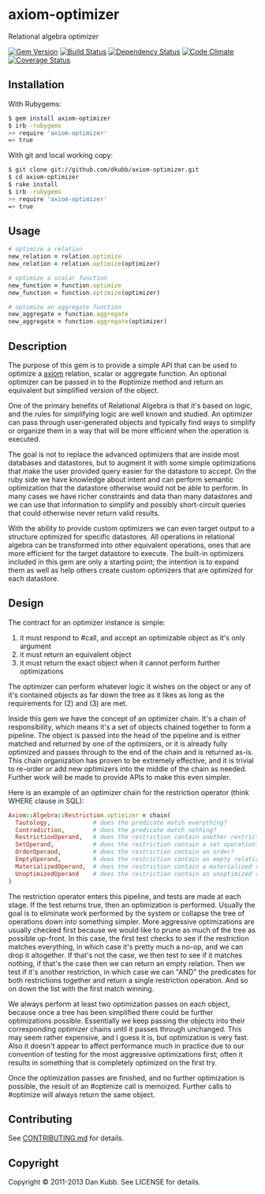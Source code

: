 axiom-optimizer
===============

Relational algebra optimizer

[![Gem Version](https://badge.fury.io/rb/axiom-optimizer.png)][gem]
[![Build Status](https://secure.travis-ci.org/dkubb/axiom-optimizer.png?branch=master)][travis]
[![Dependency Status](https://gemnasium.com/dkubb/axiom-optimizer.png)][gemnasium]
[![Code Climate](https://codeclimate.com/github/dkubb/axiom-optimizer.png)][codeclimate]
[![Coverage Status](https://coveralls.io/repos/dkubb/axiom-optimizer/badge.png?branch=master)][coveralls]

[gem]: https://rubygems.org/gems/axiom-optimizer
[travis]: https://travis-ci.org/dkubb/axiom-optimizer
[gemnasium]: https://gemnasium.com/dkubb/axiom-optimizer
[codeclimate]: https://codeclimate.com/github/dkubb/axiom-optimizer
[coveralls]: https://coveralls.io/r/dkubb/axiom-optimizer

Installation
------------

With Rubygems:

```bash
$ gem install axiom-optimizer
$ irb -rubygems
>> require 'axiom-optimizer'
=> true
```

With git and local working copy:

```bash
$ git clone git://github.com/dkubb/axiom-optimizer.git
$ cd axiom-optimizer
$ rake install
$ irb -rubygems
>> require 'axiom-optimizer'
=> true
```

Usage
-----

```ruby
# optimize a relation
new_relation = relation.optimize
new_relation = relation.optimize(optimizer)

# optimize a scalar function
new_function = function.optimize
new_function = function.optimize(optimizer)

# optimize an aggregate function
new_aggregate = function.aggregate
new_aggregate = function.aggregate(optimizer)
```

Description
-----------

The purpose of this gem is to provide a simple API that can be used to optimize a [axiom](https://github.com/dkubb/axiom) relation, scalar or aggregate function. An optional optimizer can be passed in to the #optimize method and return an equivalent but simplified version of the object.

One of the primary benefits of Relational Algebra is that it's based on logic, and the rules for simplifying logic are well known and studied. An optimizer can pass through user-generated objects and typically find ways to simplify or organize them in a way that will be more efficient when the operation is executed.

The goal is not to replace the advanced optimizers that are inside most databases and datastores, but to augment it with some simple optimizations that make the user provided query easier for the datastore to accept. On the ruby side we have knowledge about intent and can perform semantic optimization that the datastore otherwise would not be able to perform. In many cases we have richer constraints and data than many datastores and we can use that information to simplify and possibly short-circuit queries that could otherwise never return valid results.

With the ability to provide custom optimizers we can even target output to a structure optimized for specific datastores. All operations in relational algebra can be transformed into other equivalent operations, ones that are more efficient for the target datastore to execute. The built-in optimizers included in this gem are only a starting point; the intention is to expand them as well as help others create custom optimizers that are optimized for each datastore.

Design
------

The contract for an optimizer instance is simple:

1. it must respond to #call, and accept an optimizable object as it's only argument
2. it must return an equivalent object
3. it must return the exact object when it cannot perform further optimizations

The optimizer can perform whatever logic it wishes on the object or any of it's contained objects as far down the tree as it likes as long as the requirements for (2) and (3) are met.

Inside this gem we have the concept of an optimizer chain. It's a chain of responsibility, which means it's a set of objects chained together to form a pipeline. The object is passed into the head of the pipeline and is either matched and returned by one of the optimizers, or it is already fully optimized and passes through to the end of the chain and is returned as-is. This chain organization has proven to be extremely effective, and it is trivial to re-order or add new optimizers into the middle of the chain as needed. Further work will be made to provide APIs to make this even simpler.

Here is an example of an optimizer chain for the restriction operator (think WHERE clause in SQL):

```ruby
Axiom::Algebra::Restriction.optimizer = chain(
  Tautology,            # does the predicate match everything?
  Contradiction,        # does the predicate match nothing?
  RestrictionOperand,   # does the restriction contain another restriction?
  SetOperand,           # does the restriction contain a set operation?
  OrderOperand,         # does the restriction contain an order?
  EmptyOperand,         # does the restriction contain an empty relation?
  MaterializedOperand,  # does the restriction contain a materialized relation?
  UnoptimizedOperand    # does the restriction contain an unoptimized relation?
)
```

The restriction operator enters this pipeline, and tests are made at each stage. If the test returns true, then an optimization is performed. Usually the goal is to eliminate work performed by the system or collapse the tree of operations down into something simpler. More aggressive optimizations are usually checked first because we would like to prune as much of the tree as possible up-front. In this case, the first test checks to see if the restriction matches everything, in which case it's pretty much a no-op, and we can drop it altogether. If that's not the case, we then test to see if it matches nothing, if that's the case then we can return an empty relation. Then we test if it's another restriction, in which case we can "AND" the predicates for both restrictions together and return a single restriction operation. And so on down the list with the first match winning.

We always perform at least two optimization passes on each object, because once a tree has been simplified there could be further optimizations possible. Essentially we keep passing the objects into their corresponding optimizer chains until it passes through unchanged. This may seem rather expensive, and I guess it is, but optimization is very fast. Also it doesn't appear to affect performance much in practice due to our convention of testing for the most aggressive optimizations first; often it results in something that is completely optimized on the first try.

Once the optimization passes are finished, and no further optimization is possible, the result of an #optimize call is memoized. Further calls to #optimize will always return the same object.

Contributing
------------

See [CONTRIBUTING.md](CONTRIBUTING.md) for details.

Copyright
---------

Copyright &copy; 2011-2013 Dan Kubb. See LICENSE for details.

